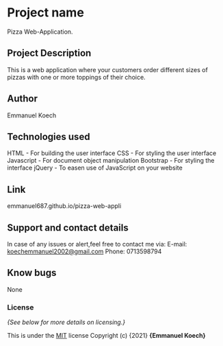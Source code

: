 # Project name
Pizza Web-Application.
## Project Description
This is a web application where your customers order different sizes of pizzas with one or more toppings of their choice.
## Author
Emmanuel Koech
## Technologies used
HTML - For building the user interface
CSS - For styling the user interface
Javascript - For document object manipulation
Bootstrap - For styling the interface
jQuery - To easen use of JavaScript on your website
## Link
emmanuel687.github.io/pizza-web-appli
## Support and contact details
In case of any issues or alert,feel free to contact me via: E-mail: koechemmanuel2002@gmail.com Phone: 0713598794
## Know bugs
None
### License
*{See below for more details on licensing.}*

This is under the [MIT](LICENSE) license
Copyright (c) {2021} **{Emmanuel Koech}**